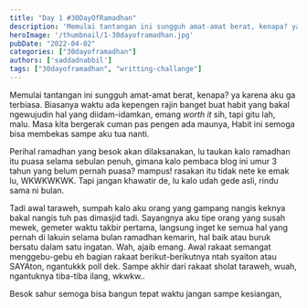 ```yaml
---
title: "Day 1 #30DayOfRamadhan"
description: 'Memulai tantangan ini sungguh amat-amat berat, kenapa? ya karena aku ga terbiasa. Biasanya waktu ada kepengen rajin banget buat habit yang bakal ngewujudin hal yang diidam-idamkan, '
heroImage: '/thumbnail/1-30dayoframadhan.jpg'
pubDate: "2022-04-02"
categories: ["30dayoframadhan"]
authors: ['saddadnabbil']
tags: ["30dayoframadhan", "writting-challange"]
---
```


Memulai tantangan ini sungguh amat-amat berat, kenapa? ya karena aku ga terbiasa. Biasanya waktu ada kepengen rajin banget buat habit yang bakal ngewujudin hal yang diidam-idamkan, emang _worth it_ sih, tapi gitu lah, malu. Masa kita bergerak cuman pas pengen ada maunya, Habit ini semoga bisa membekas sampe aku tua nanti.

Perihal ramadhan yang besok akan dilaksanakan, lu taukan kalo ramadhan itu puasa selama sebulan penuh, gimana kalo pembaca blog ini umur 3 tahun yang belum pernah puasa? mampus! rasakan itu tidak nete ke emak lu, WKWKWKWK. Tapi jangan khawatir de, lu kalo udah gede asli, rindu sama ni bulan.

Tadi awal taraweh, sumpah kalo aku orang yang gampang nangis keknya bakal nangis tuh pas dimasjid tadi. Sayangnya aku tipe orang yang susah mewek, gemeter waktu takbir pertama, langsung inget ke semua hal yang pernah di lakuin selama bulan ramadhan kemarin, hal baik atau buruk bersatu dalam satu ingatan. Wah, ajaib emang. Awal rakaat semangat menggebu-gebu eh bagian rakaat berikut-berikutnya ntah syaiton atau SAYAton, ngantukkk poll dek. Sampe akhir dari rakaat sholat taraweh, wuah, ngantuknya tiba-tiba ilang, wkwkw..

Besok sahur semoga bisa bangun tepat waktu jangan sampe kesiangan,
